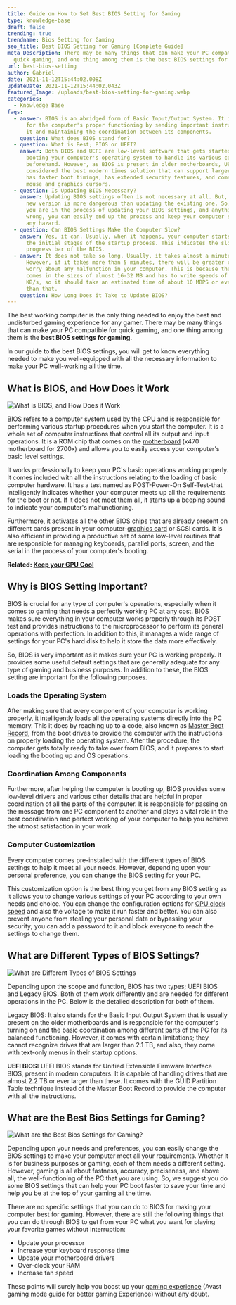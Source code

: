 ```yaml
---
title: Guide on How to Set Best BIOS Setting for Gaming
type: knowledge-base
draft: false
trending: true
trendname: Bios Setting for Gaming
seo_title: Best BIOS Setting for Gaming [Complete Guide]
meta_Description: There may be many things that can make your PC compatible for
  quick gaming, and one thing among them is the best BIOS settings for gaming...
url: best-bios-setting
author: Gabriel
date: 2021-11-12T15:44:02.008Z
updateDate: 2021-11-12T15:44:02.043Z
featured_Image: /uploads/best-bios-setting-for-gaming.webp
categories:
  - Knowledge Base
faqs:
  - answer: BIOS is an abridged form of Basic Input/Output System. It is responsible
      for the computer's proper functioning by sending important instructions to
      it and maintaining the coordination between its components.
    question: What does BIOS stand for?
  - question: What is Best; BIOS or UEFI?
    answer: Both BIOS and UEFI are low-level software that gets started even before
      booting your computer's operating system to handle its various components
      beforehand. However, as BIOS is present in older motherboards, UEFI is
      considered the best modern times solution that can support larger drives,
      has faster boot timings, has extended security features, and comes with
      mouse and graphics cursors.
  - question: Is Updating BIOS Necessary?
    answer: Updating BIOS settings often is not necessary at all. But, installing a
      new version is more dangerous than updating the existing one. So, whenever
      you are in the process of updating your BIOS settings, and anything goes
      wrong, you can easily end up the process and keep your computer safe from
      any hazard.
  - question: Can BIOS Settings Make the Computer Slow?
    answer: Yes, it can. Usually, when it happens, your computer starts slowly at
      the initial stages of the startup process. This indicates the slower
      progress bar of the BIOS.
  - answer: It does not take so long. Usually, it takes almost a minute or two.
      However, if it takes more than 5 minutes, there will be greater chances to
      worry about any malfunction in your computer. This is because the BIOS
      comes in the sizes of almost 16-32 MB and has to write speeds of up to 100
      KB/s, so it should take an estimated time of about 10 MBPS or even lesser
      than that.
    question: How Long Does it Take to Update BIOS?
---
```

The best working computer is the only thing needed to enjoy the best and undisturbed gaming experience for any gamer. There may be many things that can make your PC compatible for quick gaming, and one thing among them is the **best BIOS settings for gaming.**

In our guide to the best BIOS settings, you will get to know everything needed to make you well-equipped with all the necessary information to make your PC well-working all the time.

## What is BIOS, and How Does it Work

![What is BIOS, and How Does it Work](/uploads/what-is-bios.webp "What is BIOS, and How Does it Work")

[BIOS](https://en.wikipedia.org/wiki/BIOS) refers to a computer system used by the CPU and is responsible for performing various startup procedures when you start the computer. It is a whole set of computer instructions that control all its output and input operations. It is a ROM chip that comes on the [motherboard](https://gamingtechies.com/best-x470-motherboard-for-2700x/) (x470 motherboard for 2700x) and allows you to easily access your computer's basic level settings.

It works professionally to keep your PC's basic operations working properly. It comes included with all the instructions relating to the loading of basic computer hardware. It has a test named as POST-Power-On Self-Test-that intelligently indicates whether your computer meets up all the requirements for the boot or not. If it does not meet them all, it starts up a beeping sound to indicate your computer's malfunctioning.

Furthermore, it activates all the other BIOS chips that are already present on different cards present in your computer-[graphics card](https://gamingtechies.com/best-gpu-for-ryzen-7-2700x/) or SCSI cards. It is also efficient in providing a productive set of some low-level routines that are responsible for managing keyboards, parallel ports, screen, and the serial in the process of your computer's booting.

**Related: [Keep your GPU Cool](https://gamingtechies.com/how-to-keep-gpu-cool/)**

## Why is BIOS Setting Important?

BIOS is crucial for any type of computer's operations, especially when it comes to gaming that needs a perfectly working PC at any cost. BIOS makes sure everything in your computer works properly through its POST test and provides instructions to the microprocessor to perform its general operations with perfection. In addition to this, it manages a wide range of settings for your PC's hard disk to help it store the data more effectively.

So, BIOS is very important as it makes sure your PC is working properly. It provides some useful default settings that are generally adequate for any type of gaming and business purposes. In addition to these, the BIOS setting are important for the following purposes.

### Loads the Operating System

After making sure that every component of your computer is working properly, it intelligently loads all the operating systems directly into the PC memory. This it does by reaching up to a code, also known as [Master Boot Record](https://en.wikipedia.org/wiki/Master_boot_record), from the boot drives to provide the computer with the instructions on properly loading the operating system. After the procedure, the computer gets totally ready to take over from BIOS, and it prepares to start loading the booting up and OS operations.

### Coordination Among Components

Furthermore, after helping the computer is booting up, BIOS provides some low-level drivers and various other details that are helpful in proper coordination of all the parts of the computer. It is responsible for passing on the message from one PC component to another and plays a vital role in the best coordination and perfect working of your computer to help you achieve the utmost satisfaction in your work.

### Computer Customization

Every computer comes pre-installed with the different types of BIOS settings to help it meet all your needs. However, depending upon your personal preference, you can change the BIOS setting for your PC.

This customization option is the best thing you get from any BIOS setting as it allows you to change various settings of your PC according to your own needs and choice. You can change the configuration options for [CPU clock speed](https://www.intel.com/content/www/us/en/gaming/resources/cpu-clock-speed.html) and also the voltage to make it run faster and better. You can also prevent anyone from stealing your personal data or bypassing your security; you can add a password to it and block everyone to reach the settings to change them.

## What are Different Types of BIOS Settings?

![What are Different Types of BIOS Settings](/uploads/types-of-bios-settings.webp "What are Different Types of BIOS Settings")

Depending upon the scope and function, BIOS has two types; UEFI BIOS and Legacy BIOS. Both of them work differently and are needed for different operations in the PC. Below is the detailed description for both of them.

Legacy BIOS: It also stands for the Basic Input Output System that is usually present on the older motherboards and is responsible for the computer's turning on and the basic coordination among different parts of the PC for its balanced functioning. However, it comes with certain limitations; they cannot recognize drives that are larger than 2.1 TB, and also, they come with text-only menus in their startup options.

**UEFI BIOS:** UEFI BIOS stands for Unified Extensible Firmware Interface BIOS, present in modern computers. It is capable of handling drives that are almost 2.2 TB or ever larger than these. It comes with the GUID Partition Table technique instead of the Master Boot Record to provide the computer with all the instructions.

## What are the Best Bios Settings for Gaming?

![What are the Best Bios Settings for Gaming?](/uploads/best-bios-settings-for-gaming.webp "What are the Best Bios Settings for Gaming?")

Depending upon your needs and preferences, you can easily change the BIOS settings to make your computer meet all your requirements. Whether it is for business purposes or gaming, each of them needs a different setting. However, gaming is all about fastness, accuracy, preciseness, and above all, the well-functioning of the PC that you are using. So, we suggest you do some BIOS settings that can help your PC boot faster to save your time and help you be at the top of your gaming all the time.

There are no specific settings that you can do to BIOS for making your computer best for gaming. However, there are still the following things that you can do through BIOS to get from your PC what you want for playing your favorite games without interruption:

* Update your processor
* Increase your keyboard response time
* Update your motherboard drivers
* Over-clock your RAM
* Increase fan speed

These points will surely help you boost up your [gaming experience](https://gamingtechies.com/how-to-turn-on-avast-gaming-mode/) (Avast gaming mode guide for better gaming Experience) without any doubt.